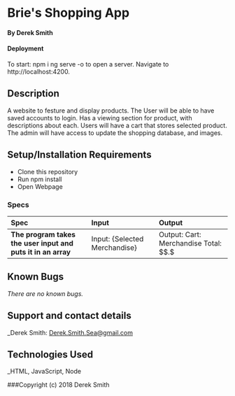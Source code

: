 # Brie's Shopping App

#### By Derek Smith

#### Deployment

To start:
npm i
ng serve -o to open a server.
Navigate to http://localhost:4200.

## Description

A website to festure and display products. The User will be able to have saved accounts to login. Has a viewing section for product, with descriptions about each. Users will have a cart that stores selected product. The admin will have access to update the shopping database, and images.

## Setup/Installation Requirements

- Clone this repository
- Run npm install
- Open Webpage

### Specs

| Spec                                                         | Input                         | Output                                 |
| :----------------------------------------------------------- | :---------------------------- | :------------------------------------- |
| **The program takes the user input and puts it in an array** | Input: {Selected Merchandise} | Output: Cart: Merchandise Total: $$.\$ |

## Known Bugs

_There are no known bugs._

## Support and contact details

\_Derek Smith: Derek.Smith.Sea@gmail.com

## Technologies Used

\_HTML, JavaScript, Node

###Copyright (c) 2018 Derek Smith
